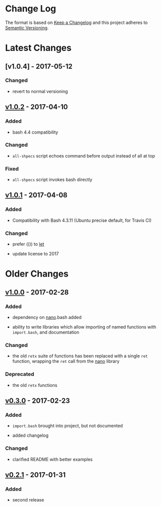 Change Log
==========

The format is based on [Keep a Changelog] and this project adheres to
[Semantic Versioning].

Latest Changes
==============

[v1.0.4] - 2017-05-12
---------------------

### Changed

-   revert to normal versioning

[v1.0.2] - 2017-04-10
---------------------

### Added

-   bash 4.4 compatibility

### Changed

-   `all-shpecs` script echoes command before output instead of all at
    top

### Fixed

-   `all-shpecs` script invokes bash directly

[v1.0.1] - 2017-04-08
---------------------

### Added

-   Compatibility with Bash 4.3.11 (Ubuntu precise default, for Travis
    CI)

### Changed

-   prefer (()) to [let]

-   update license to 2017

Older Changes
=============

[v1.0.0] - 2017-02-28
---------------------

### Added

-   dependency on [nano].bash added

-   ability to write libraries which allow importing of named functions
    with `import.bash`, and documentation

### Changed

-   the old `retx` suite of functions has been replaced with a single
    `ret` function, wrapping the `ret` call from the [nano] library

### Deprecated

-   the old `retx` functions

[v0.3.0] - 2017-02-23
---------------------

### Added

-   `import.bash` brought into project, but not documented

-   added changelog

### Changed

-   clarified README with better examples

[v0.2.1] - 2017-01-31
---------------------

### Added

-   second release

  [Keep a Changelog]: http://keepachangelog.com/
  [Semantic Versioning]: http://semver.org/
  [v1.0.3]: https://github.com/binaryphile/sorta/compare/v1.0.2...v1.0.3
  [v1.0.2]: https://github.com/binaryphile/sorta/compare/v1.0.1...v1.0.2
  [v1.0.1]: https://github.com/binaryphile/sorta/compare/v1.0.0...v1.0.1
  [let]: http://wiki.bash-hackers.org/commands/builtin/let
  [v1.0.0]: https://github.com/binaryphile/sorta/compare/v0.3.0...v1.0.0
  [nano]: https://github.com/binaryphile/nano
  [v0.3.0]: https://github.com/binaryphile/sorta/compare/v0.2.1...v0.3.0
  [v0.2.1]: https://github.com/binaryphile/sorta/compare/v0.2.0...v0.2.1
